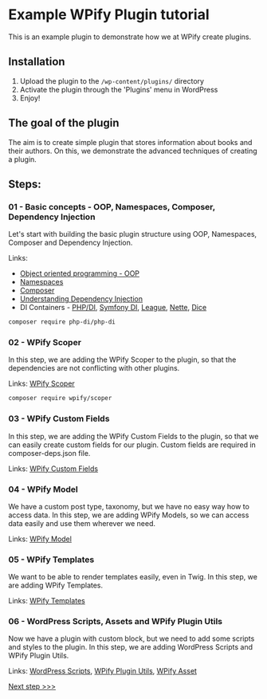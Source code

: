 # Example WPify Plugin tutorial

This is an example plugin to demonstrate how we at WPify create plugins.

## Installation

1. Upload the plugin to the `/wp-content/plugins/` directory
2. Activate the plugin through the 'Plugins' menu in WordPress
3. Enjoy!

## The goal of the plugin

The aim is to create simple plugin that stores information about books and their authors. On this, we demonstrate
the advanced techniques of creating a plugin.

## Steps:

### 01 - Basic concepts - OOP, Namespaces, Composer, Dependency Injection

Let's start with building the basic plugin structure using OOP, Namespaces, Composer and Dependency Injection.

Links:

* [Object oriented programming - OOP](https://www.phptutorial.net/php-oop/)
* [Namespaces](https://www.phptutorial.net/php-oop/php-namespace/)
* [Composer](https://getcomposer.org/doc/01-basic-usage.md)
* [Understanding Dependency Injection](https://php-di.org/doc/understanding-di.html)
* DI Containers - [PHP/DI](https://php-di.org/), [Symfony DI](https://symfony.com/doc/current/components/dependency_injection.html), [League](https://container.thephpleague.com/), [Nette](https://doc.nette.org/en/dependency-injection/container), [Dice](https://github.com/Level-2/Dice)

```bash
composer require php-di/php-di
```

### 02 - WPify Scoper

In this step, we are adding the WPify Scoper to the plugin, so that the dependencies are not conflicting with other
plugins.

Links: [WPify Scoper](https://packagist.org/packages/wpify/scoper)

```bash
composer require wpify/scoper
```

### 03 - WPify Custom Fields

In this step, we are adding the WPify Custom Fields to the plugin, so that we can easily create custom fields for our
plugin. Custom fields are required in composer-deps.json file.

Links: [WPify Custom Fields](https://packagist.org/packages/wpify/custom-fields)

### 04 - WPify Model

We have a custom post type, taxonomy, but we have no easy way how to access data. In this step, we are adding 
WPify Models, so we can access data easily and use them wherever we need.

Links: [WPify Model](https://packagist.org/packages/wpify/model)

### 05 - WPify Templates

We want to be able to render templates easily, even in Twig. In this step, we are adding WPify Templates.

Links: [WPify Templates](https://packagist.org/packages/wpify/templates)

### 06 - WordPress Scripts, Assets and WPify Plugin Utils

Now we have a plugin with custom block, but we need to add some scripts and styles to the plugin. In this step, we are
adding WordPress Scripts and WPify Plugin Utils.

Links: 
[WordPress Scripts](https://www.npmjs.com/package/@wordpress/scripts), 
[WPify Plugin Utils](https://packagist.org/packages/wpify/plugin-utils), 
[WPify Asset](https://packagist.org/packages/wpify/asset)

[Next step >>>](https://gitlab.com/wpify/bedrock-skeleton)
